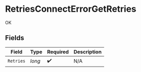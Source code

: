 # RetriesConnectErrorGetRetries

OK


## Fields

| Field              | Type               | Required           | Description        |
| ------------------ | ------------------ | ------------------ | ------------------ |
| `Retries`          | *long*             | :heavy_check_mark: | N/A                |